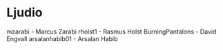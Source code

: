 # Ljudio

mzarabi - Marcus Zarabi
rholst1 - Rasmus Holst
BurningPantalons - David Engvall
arsalanhabib01 - Arsalan Habib


